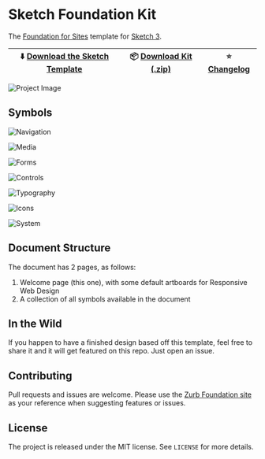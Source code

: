 # Sketch Foundation Kit

The [Foundation for Sites](http://foundation.zurb.com) template for [Sketch 3](http://bohemiancoding.com/sketch/).

:arrow_down: [Download the Sketch Template](https://github.com/stephenway/sketch-foundation-kit/raw/master/sketch-foundation-kit.sketch) | :package: [Download Kit (.zip)](https://github.com/stephenway/sketch-foundation-kit/releases/download/2.0.1/sketch-foundation-kit.sketch.zip) | :star: [Changelog](https://github.com/stephenway/sketch-foundation-kit/releases)
--- | --- | ---

![Project Image](https://raw.githubusercontent.com/stephenway/sketch-foundation-kit/master/images/project-image.png)

## Symbols

![Navigation](https://raw.githubusercontent.com/stephenway/sketch-foundation-kit/master/images/Navigation.jpg)

![Media](https://raw.githubusercontent.com/stephenway/sketch-foundation-kit/master/images/Media.jpg)

![Forms](https://raw.githubusercontent.com/stephenway/sketch-foundation-kit/master/images/Forms.jpg)

![Controls](https://raw.githubusercontent.com/stephenway/sketch-foundation-kit/master/images/Controls.jpg)

![Typography](https://raw.githubusercontent.com/stephenway/sketch-foundation-kit/master/images/Typography.jpg)

![Icons](https://raw.githubusercontent.com/stephenway/sketch-foundation-kit/master/images/Icons.jpg)

![System](https://raw.githubusercontent.com/stephenway/sketch-foundation-kit/master/images/System.jpg)


## Document Structure

The document has 2 pages, as follows:

1.	Welcome page (this one), with some default artboards for Responsive Web Design
2.	A collection of all symbols available in the document

## In the Wild

If you happen to have a finished design based off this template, feel free to share it and it will get featured on this repo. Just open an issue.

## Contributing

Pull requests and issues are welcome. Please use the [Zurb Foundation site](http://foundation.zurb.com/) as your reference when suggesting features or issues.

## License

The project is released under the MIT license. See `LICENSE` for more details.
